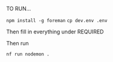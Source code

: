 TO RUN...

`npm install -g foreman`
`cp dev.env .env`

Then fill in everything under REQUIRED

Then run

`nf run nodemon .`
